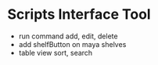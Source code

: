 # Scripts Interface Tool

* run command add, edit, delete
* add shelfButton on maya shelves
* table view sort, search
